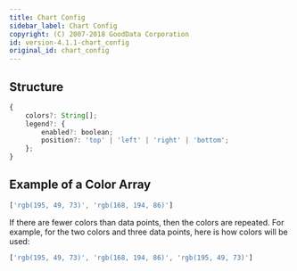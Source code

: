 ```yaml
---
title: Chart Config
sidebar_label: Chart Config
copyright: (C) 2007-2018 GoodData Corporation
id: version-4.1.1-chart_config
original_id: chart_config
---
```

## Structure

```javascript
{
    colors?: String[];
    legend?: {
        enabled?: boolean;
        position?: 'top' | 'left' | 'right' | 'bottom';
    };
}
```

## Example of a Color Array

```javascript
['rgb(195, 49, 73)', 'rgb(168, 194, 86)']

```

If there are fewer colors than data points, then the colors are repeated. For example, for the two colors and three data points, here is how colors will be used:

```javascript
['rgb(195, 49, 73)', 'rgb(168, 194, 86)', 'rgb(195, 49, 73)']
```
